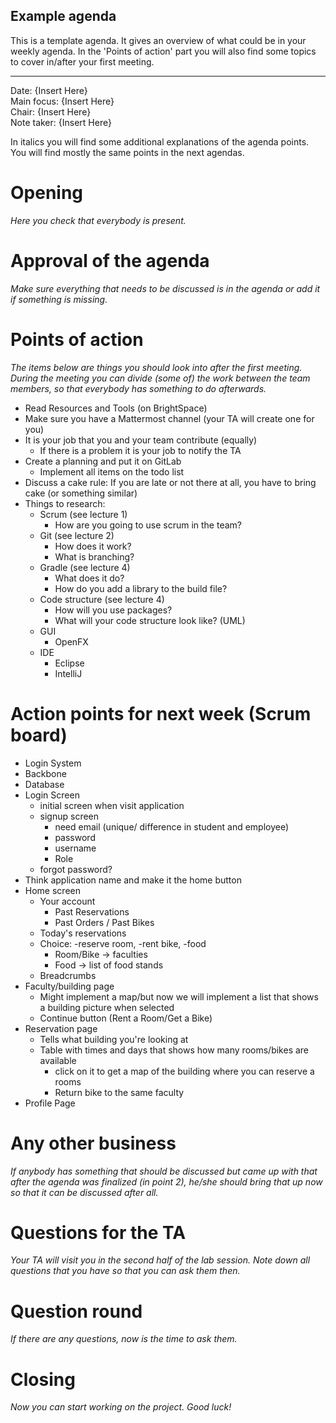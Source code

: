 ## Example agenda

This is a template agenda. It gives an overview of what could be in your weekly agenda.
In the 'Points of action' part you will also find some topics to cover in/after your first meeting. 

---

Date:           {Insert Here}\
Main focus:     {Insert Here}\
Chair:          {Insert Here}\
Note taker:     {Insert Here}

In italics you will find some additional explanations of the agenda points. You will find mostly the same points in the next agendas.

# Opening
*Here you check that everybody is present.*

# Approval of the agenda
*Make sure everything that needs to be discussed is in the agenda or add it if something is missing.*

# Points of action
*The items below are things you should look into after the first meeting. During the meeting you can divide (some of) the work between the team members, so that everybody has something to do afterwards.*

 - Read Resources and Tools (on BrightSpace)
 - Make sure you have a Mattermost channel (your TA will create one for you)
 - It is your job that you and your team contribute (equally)
	 - If there is a problem it is your job to notify the TA
 - Create a planning and put it on GitLab
	 - Implement all items on the todo list
 - Discuss a cake rule: If you are late or not there at all, you have to bring cake (or something similar)
 - Things to research:
	 - Scrum (see lecture 1) 
        - How are you going to use scrum in the team?
    - Git (see lecture 2)
        - How does it work?
        - What is branching?
    - Gradle (see lecture 4)
        - What does it do?
        - How do you add a library to the build file?
    - Code structure (see lecture 4)
        - How will you use packages?
        - What will your code structure look like? (UML)
     - GUI
        - OpenFX
     - IDE
        - Eclipse
        - IntelliJ

# Action points for next week (Scrum board)
- Login System
- Backbone
- Database
- Login Screen
    - initial screen when visit application
    - signup screen
        - need email (unique/ difference in student and employee)
        - password
        - username
        - Role
    - forgot password?
- Think application name and make it the home button
- Home screen
    - Your account
        - Past Reservations
        - Past Orders / Past Bikes
    - Today's reservations
    - Choice: -reserve room, -rent bike, -food
        - Room/Bike → faculties
        - Food → list of food stands
    - Breadcrumbs
- Faculty/building page
    - Might implement a map/but now we will implement a list that shows a building picture when selected
    - Continue button (Rent a Room/Get a Bike)
- Reservation page
    - Tells what building you're looking at
    - Table with times and days that shows how many rooms/bikes are available
        - click on it to get a map of the building where you can reserve a rooms
        - Return bike to the same faculty
- Profile Page

# Any other business
*If anybody has something that should be discussed but came up with that after the agenda was finalized (in point 2), he/she should bring that up now so that it can be discussed after all.*

# Questions for the TA
*Your TA will visit you in the second half of the lab session. Note down all questions that you have so that you can ask them then.*

# Question round
*If there are any questions, now is the time to ask them.*

# Closing
*Now you can start working on the project. Good luck!*
